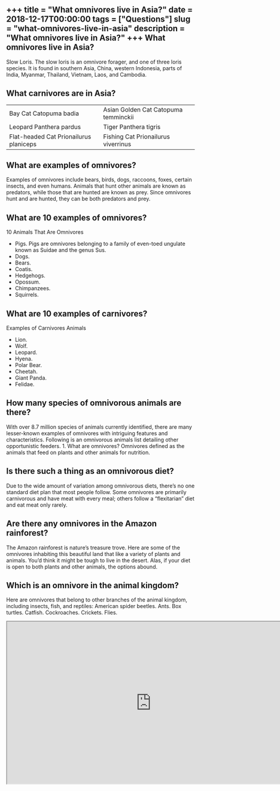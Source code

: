 +++
title = "What omnivores live in Asia?"
date = 2018-12-17T00:00:00
tags = ["Questions"]
slug = "what-omnivores-live-in-asia"
description = "What omnivores live in Asia?"
+++
What omnivores live in Asia?
----------------------------

Slow Loris. The slow loris is an omnivore forager, and one of three loris species. It is found in southern Asia, China, western Indonesia, parts of India, Myanmar, Thailand, Vietnam, Laos, and Cambodia.

What carnivores are in Asia?
----------------------------

<table><tr><td>Bay Cat Catopuma badia</td><td>Asian Golden Cat Catopuma temminckii</td></tr><tr><td>Leopard Panthera pardus</td><td>Tiger Panthera tigris</td></tr><tr><td>Flat-headed Cat Prionailurus planiceps</td><td>Fishing Cat Prionailurus viverrinus</td></tr></table>

What are examples of omnivores?
-------------------------------

Examples of omnivores include bears, birds, dogs, raccoons, foxes, certain insects, and even humans. Animals that hunt other animals are known as predators, while those that are hunted are known as prey. Since omnivores hunt and are hunted, they can be both predators and prey.

What are 10 examples of omnivores?
----------------------------------

10 Animals That Are Omnivores

- Pigs. Pigs are omnivores belonging to a family of even-toed ungulate known as Suidae and the genus Sus.
- Dogs.
- Bears.
- Coatis.
- Hedgehogs.
- Opossum.
- Chimpanzees.
- Squirrels.

What are 10 examples of carnivores?
-----------------------------------

Examples of Carnivores Animals

- Lion.
- Wolf.
- Leopard.
- Hyena.
- Polar Bear.
- Cheetah.
- Giant Panda.
- Felidae.

How many species of omnivorous animals are there?
-------------------------------------------------

With over 8.7 million species of animals currently identified, there are many lesser-known examples of omnivores with intriguing features and characteristics. Following is an omnivorous animals list detailing other opportunistic feeders. 1. What are omnivores? Omnivores defined as the animals that feed on plants and other animals for nutrition.

Is there such a thing as an omnivorous diet?
--------------------------------------------

Due to the wide amount of variation among omnivorous diets, there’s no one standard diet plan that most people follow. Some omnivores are primarily carnivorous and have meat with every meal; others follow a “flexitarian” diet and eat meat only rarely.

Are there any omnivores in the Amazon rainforest?
-------------------------------------------------

The Amazon rainforest is nature’s treasure trove. Here are some of the omnivores inhabiting this beautiful land that like a variety of plants and animals. You’d think it might be tough to live in the desert. Alas, if your diet is open to both plants and other animals, the options abound.

Which is an omnivore in the animal kingdom?
-------------------------------------------

Here are omnivores that belong to other branches of the animal kingdom, including insects, fish, and reptiles: American spider beetles. Ants. Box turtles. Catfish. Cockroaches. Crickets. Flies.

<iframe allow="accelerometer; autoplay; clipboard-write; encrypted-media; gyroscope; picture-in-picture" allowfullscreen="" class="__youtube_prefs__  epyt-is-override  no-lazyload" data-no-lazy="1" data-origheight="433" data-origwidth="770" data-skipgform_ajax_framebjll="" height="433" id="_ytid_43641" loading="lazy" src="https://www.youtube.com/embed/12tZ-ggQtY0?enablejsapi=1&autoplay=0&cc_load_policy=0&cc_lang_pref=&iv_load_policy=1&loop=0&modestbranding=0&rel=1&fs=1&playsinline=0&autohide=2&theme=dark&color=red&controls=1&" title="YouTube player" width="770"></iframe>